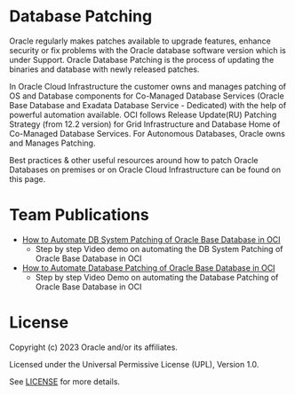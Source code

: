 # Database Patching
 
Oracle regularly makes patches available to upgrade features, enhance security or fix problems with the Oracle database software version which is under Support. Oracle Database Patching is the process of updating the binaries and database with newly released patches.

In Oracle Cloud Infrastructure the customer owns and manages patching of OS and Database components for Co-Managed Database Services (Oracle Base Database and Exadata Database Service - Dedicated) with the help of powerful automation available. OCI follows Release Update(RU) Patching Strategy (from 12.2 version) for Grid Infrastructure and Database Home of Co-Managed Database Services. For Autonomous Databases, Oracle owns and Manages Patching.

Best practices & other useful resources around how to patch Oracle Databases on premises or on Oracle Cloud Infrastructure can be found on this page.
 
# Team Publications
 
- [How to Automate DB System Patching of Oracle Base Database in OCI](https://youtu.be/o_0KdVY631Y)
    - Step by step Video demo on automating the DB System Patching of Oracle Base Database in OCI
- [How to Automate Database Patching of Oracle Base Database in OCI](https://youtu.be/lzGQ0IgVbBE)
    - Step by step Video Demo on automating the Database Patching of Oracle Base Database in OCI

# License
 
Copyright (c) 2023 Oracle and/or its affiliates.
 
Licensed under the Universal Permissive License (UPL), Version 1.0.
 
See [LICENSE](https://github.com/oracle-devrel/technology-engineering/blob/main/LICENSE) for more details.